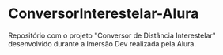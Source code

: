 # ConversorInterestelar-Alura
Repositório com o projeto "Conversor de Distância Interestelar" desenvolvido durante a Imersão Dev realizada pela Alura.

